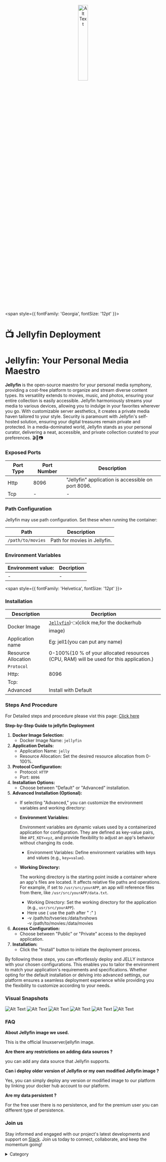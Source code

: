 <p align="center">
  <img src="/img/dsd.jpg" alt="Alt Text" width="25%"/>
</p> 

<span style={{ fontFamily: 'Georgia', fontSize: '12pt' }}>

# 📺 Jellyfin Deployment

# Jellyfin: Your Personal Media Maestro

**Jellyfin** is the open-source maestro for your personal media symphony, providing a cost-free platform to organize and stream diverse content types. Its versatility extends to movies, music, and photos, ensuring your entire collection is easily accessible. Jellyfin harmoniously streams your media to various devices, allowing you to indulge in your favorites wherever you go. With customizable server aesthetics, it creates a private media haven tailored to your style. Security is paramount with Jellyfin's self-hosted solution, ensuring your digital treasures remain private and protected. In a media-dominated world, Jellyfin stands as your personal curator, delivering a neat, accessible, and private collection curated to your preferences. 🎬🎵📷

### Exposed Ports

| Port Type | Port Number | Description                                       |
| --------- | ----------- | ------------------------------------------------- |
| Http      | 8096        | "Jellyfin" application is accessible on port 8096. |
| Tcp       | -           | -             |

### Path Configuration

Jellyfin may use path configuration. Set these when running the container:

| Path                  | Description                             |
| --------------------- | --------------------------------------- |
| `/path/to/movies`     | Path for movies in Jellyfin.             |


### Environment Variables


|   **Environment value:**          | Decription                                                                                                               | 
| --------------------- | ------                                                                                                                   | 
|-       |  -                              |

</span>


<span style={{ fontFamily: 'Helvetica', fontSize: '12pt' }}>

### Installation

|  Description          | Decription                                                                                                               | 
| --------------------- | ------                                                                                                                   | 
| Docker Image          |  [`Jellyfin`](https://hub.docker.com/r/jellyfin/jellyfin))👈(click me,for the dockerhub image)                                   |
| Application name      |  Eg: jell1(you can put any name)                                                                                        | 
| Resource Allocation   |  0-100%(10 % of your allocated resources (CPU, RAM) will be used for this application.)                                  | 
| `Protocol`            |                                                                                                                          | 
|  Http:                | 8096                                                                                                                      |
|  Tcp:                 |                                                                                                                          | 
|    Advanced           |    Install with Default                                                                                                  |


### Steps And Procedure

For Detailed steps and procedure please vist this page: [Click here](https://techscaleinfinite.github.io/introduction/cloud-float/Steps%20and%20procedure)



**Step-by-Step Guide to jellyfin Deployment**

1. **Docker Image Selection:**
   * Docker Image Name: `jellyfin`
2. **Application Details:**
   * Application Name: `jelly`
   * Resource Allocation: Set the desired resource allocation from 0-100%.
3. **Protocol Configuration:**
   * Protocol: `HTTP`
   * Port: `8096`
4. **Installation Options:**
   * Choose between "Default" or "Advanced" installation.
5. **Advanced Installation (Optional):**
   * If selecting "Advanced," you can customize the environment variables and working directory:
   *   **Environment Variables:**

       Environment variables are dynamic values used by a containerized application for configuration. They are defined as key-value pairs, like `API_KEY=xyz`, and provide flexibility to adjust an app's behavior without changing its code.

       * Environment Variables: Define environment variables with keys and values (e.g., `key=value`).
   *   **Working Directory:**

       The working directory is the starting point inside a container where an app's files are located. It affects relative file paths and operations. For example, if set to `/usr/src/yourAPP`, an app will reference files from there, like `/usr/src/yourAPP/data.txt`.

       * Working Directory: Set the working directory for the application (e.g., `usr/src/yourAPP`).
       * Here use ( use the path after   " :"  )
       * \-v /path/to/tvseries:/data/tvshows\
         \-v /path/to/movies:/data/movies
6. **Access Configuration:**
   * Choose between "Public" or "Private" access to the deployed application.
7. **Installation:**
   * Click the "Install" button to initiate the deployment process.

By following these steps, you can effortlessly deploy and JELLY instance with your chosen configurations. This enables you to tailor the environment to match your application's requirements and specifications. Whether opting for the default installation or delving into advanced settings, our platform ensures a seamless deployment experience while providing you the flexibility to customize according to your needs.

### Visual Snapshots


![Alt Text](/img/l7.jpg)
![Alt Text](/img/k5k.jpg)
![Alt Text](/img/ll.jpg)
![Alt Text](/img/ooog.jpg)
![Alt Text](/img/kkkj.jpg)
![Alt Text](/img/kkn.jpg)




### FAQ

**About Jellyfin image we used.**

This is the official linuxserver/jellyfin image.

**Are there any restrictions on adding data sources ?**

you can add any data source that Jellyfin supports.

**Can i deploy older version of Jellyfin or my own modified Jellyfin image ?**

Yes, you can simply deploy any version or modified image to our platform by linking your docker hub account to our platform.

**Are my data persistent ?**

For the free user there is no persistence, and for the premium user you can different type of persistence.

### Join us

Stay informed and engaged with our project's latest developments and support on [Slack](https://app.slack.com/client/T04QS32JX6E/C04QKEWE146). Join us today to connect, collaborate, and keep the momentum going!&#x20;

<details>

<summary>Category</summary>

Kubernetes, cloud computing, DevOps, cloud services, hosting platform, container orchestration, cloud infrastructure, cloud deployment, cloud management, cloud technology, cloud solutions, media, entertainment, jellyfin

</details>

</span>


